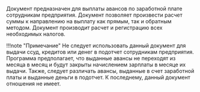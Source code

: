 ﻿Документ предназначен для выплаты авансов по заработной плате сотрудникам предприятия. Документ позволяет произвести расчет суммы к направлению на выплату как прямым, так и обратным методом. Документ производит расчет и регистрацию всех необходимых налогов.

!!!note "Примечание"
    Не следует использовать данный документ для выдачи ссуд, кредитов или денег в подотчет сотрудникам предприятия. Программа предполагает, что выданные авансы не переходят из месяца в месяц и будут закрыты начислением зарплаты в месяце их выдачи. Также, следует различать авансы, выданные в счет заработной платы и выданные деньги в подотчет. К последнему, данный документ отношения не имеет.